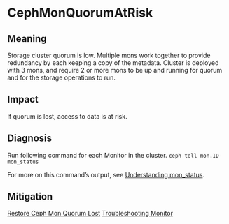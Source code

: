 # CephMonQuorumAtRisk

## Meaning

Storage cluster quorum is low.
Multiple mons work together to provide redundancy by each keeping a copy
of the metadata. Cluster is deployed with 3 mons, and require 2 or more mons
to be up and running for quorum and for the storage operations to run.

## Impact

If quorum is lost, access to data is at risk.

## Diagnosis

Run following command for each Monitor in the cluster.
`ceph tell mon.ID mon_status`

For more on this command’s output, see [Understanding mon_status](https://docs.ceph.com/en/latest/rados/troubleshooting/troubleshooting-mon/#rados-troubleshoting-troubleshooting-mon-understanding-mon-status).

## Mitigation

[Restore Ceph Mon Quorum Lost](https://access.redhat.com/solutions/5898541)
[Troubleshooting Monitor](https://docs.ceph.com/en/latest/rados/troubleshooting/troubleshooting-mon/)

